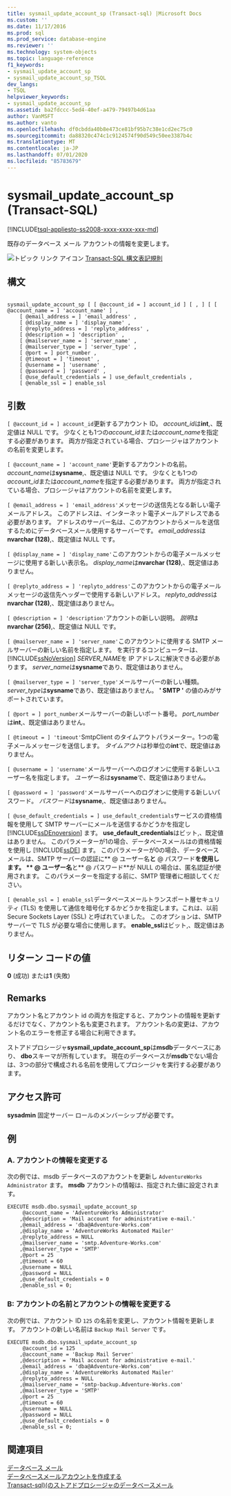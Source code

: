 ```yaml
---
title: sysmail_update_account_sp (Transact-sql) |Microsoft Docs
ms.custom: ''
ms.date: 11/17/2016
ms.prod: sql
ms.prod_service: database-engine
ms.reviewer: ''
ms.technology: system-objects
ms.topic: language-reference
f1_keywords:
- sysmail_update_account_sp
- sysmail_update_account_sp_TSQL
dev_langs:
- TSQL
helpviewer_keywords:
- sysmail_update_account_sp
ms.assetid: ba2fdccc-5ed4-40ef-a479-79497b4d61aa
author: VanMSFT
ms.author: vanto
ms.openlocfilehash: df0cbdda40b8e473ce81bf95b7c38e1cd2ec75c0
ms.sourcegitcommit: da88320c474c1c9124574f90d549c50ee3387b4c
ms.translationtype: MT
ms.contentlocale: ja-JP
ms.lasthandoff: 07/01/2020
ms.locfileid: "85783679"
---
```

# <a name="sysmail_update_account_sp-transact-sql"></a>sysmail_update_account_sp (Transact-SQL)
[!INCLUDE[tsql-appliesto-ss2008-xxxx-xxxx-xxx-md](../../includes/applies-to-version/sqlserver.md)]

  既存のデータベース メール アカウントの情報を変更します。  
 
 
 ![トピック リンク アイコン](../../database-engine/configure-windows/media/topic-link.gif "トピック リンク アイコン") [Transact-SQL 構文表記規則](../../t-sql/language-elements/transact-sql-syntax-conventions-transact-sql.md)  
  
## <a name="syntax"></a>構文  
  
```  
  
sysmail_update_account_sp [ [ @account_id = ] account_id ] [ , ] [ [ @account_name = ] 'account_name' ] ,  
    [ @email_address = ] 'email_address' ,   
    [ @display_name = ] 'display_name' ,   
    [ @replyto_address = ] 'replyto_address' ,  
    [ @description = ] 'description' ,   
    [ @mailserver_name = ] 'server_name' ,   
    [ @mailserver_type = ] 'server_type' ,   
    [ @port = ] port_number ,   
    [ @timeout = ] 'timeout' ,  
    [ @username = ] 'username' ,  
    [ @password = ] 'password' ,  
    [ @use_default_credentials = ] use_default_credentials ,  
    [ @enable_ssl = ] enable_ssl   
```  
  
## <a name="arguments"></a>引数  
`[ @account_id = ] account_id`更新するアカウント ID。 *account_id*は**int**,、既定値は NULL です。 少なくとも1つの*account_id*または*account_name*を指定する必要があります。 両方が指定されている場合、プロシージャはアカウントの名前を変更します。  
  
`[ @account_name = ] 'account_name'`更新するアカウントの名前。 *account_name*は**sysname**,、既定値は NULL です。 少なくとも1つの*account_id*または*account_name*を指定する必要があります。 両方が指定されている場合、プロシージャはアカウントの名前を変更します。  
  
`[ @email_address = ] 'email_address'`メッセージの送信先となる新しい電子メールアドレス。 このアドレスは、インターネット電子メールアドレスである必要があります。 アドレスのサーバー名は、このアカウントからメールを送信するためにデータベースメール使用するサーバーです。 *email_address*は**nvarchar (128)**,、既定値は NULL です。  
  
`[ @display_name = ] 'display_name'`このアカウントからの電子メールメッセージに使用する新しい表示名。 *display_name*は**nvarchar (128)**,、既定値はありません。  
  
`[ @replyto_address = ] 'replyto_address'`このアカウントからの電子メールメッセージの返信先ヘッダーで使用する新しいアドレス。 *replyto_address*は**nvarchar (128)**,、既定値はありません。  
  
`[ @description = ] 'description'`アカウントの新しい説明。 *説明*は**nvarchar (256)**,、既定値は NULL です。  
  
`[ @mailserver_name = ] 'server_name'`このアカウントに使用する SMTP メールサーバーの新しい名前を指定します。 を実行するコンピューターは、 [!INCLUDE[ssNoVersion](../../includes/ssnoversion-md.md)] *SERVER_NAME*を IP アドレスに解決できる必要があります。 *server_name*は**sysname**であり、既定値はありません。  
  
`[ @mailserver_type = ] 'server_type'`メールサーバーの新しい種類。 *server_type*は**sysname**であり、既定値はありません。 **' SMTP '** の値のみがサポートされています。  
  
`[ @port = ] port_number`メールサーバーの新しいポート番号。 *port_number*は**int**,、既定値はありません。  
  
`[ @timeout = ] 'timeout'`SmtpClient のタイムアウトパラメーター。1つの電子メールメッセージを送信します。 *タイムアウト*は秒単位の**int**で、既定値はありません。  
  
`[ @username = ] 'username'`メールサーバーへのログオンに使用する新しいユーザー名を指定します。 *ユーザー名*は**sysname**で、既定値はありません。  
  
`[ @password = ] 'password'`メールサーバーへのログオンに使用する新しいパスワード。 *パスワード*は**sysname**,、既定値はありません。  
  
`[ @use_default_credentials = ] use_default_credentials`サービスの資格情報を使用して SMTP サーバーにメールを送信するかどうかを指定し [!INCLUDE[ssDEnoversion](../../includes/ssdenoversion-md.md)] ます。 **use_default_credentials**はビット,、既定値はありません。 このパラメーターが1の場合、データベースメールはの資格情報を使用し [!INCLUDE[ssDE](../../includes/ssde-md.md)] ます。 このパラメーターが0の場合、データベースメールは、SMTP サーバーの認証に** \@ ユーザー名**と** \@ パスワード**を使用します。 ** \@ ユーザー名**と** \@ パスワード**が NULL の場合は、匿名認証が使用されます。 このパラメーターを指定する前に、SMTP 管理者に相談してください。  
  
`[ @enable_ssl = ] enable_ssl`データベースメールトランスポート層セキュリティ (TLS) を使用して通信を暗号化するかどうかを指定します。これは、以前 Secure Sockets Layer (SSL) と呼ばれていました。 このオプションは、SMTP サーバーで TLS が必要な場合に使用します。 **enable_ssl**はビット,、既定値はありません。  
  
## <a name="return-code-values"></a>リターン コードの値  
 **0** (成功) または**1** (失敗)  
  
## <a name="remarks"></a>Remarks  
 アカウント名とアカウント id の両方を指定すると、アカウントの情報を更新するだけでなく、アカウント名も変更されます。 アカウント名の変更は、アカウント名のエラーを修正する場合に利用できます。  
  
 ストアドプロシージャ**sysmail_update_account_sp**は**msdb**データベースにあり、 **dbo**スキーマが所有しています。 現在のデータベースが**msdb**でない場合は、3つの部分で構成される名前を使用してプロシージャを実行する必要があります。  
  
## <a name="permissions"></a>アクセス許可  
 **sysadmin** 固定サーバー ロールのメンバーシップが必要です。  
  
## <a name="examples"></a>例  
  
### <a name="a-changing-the-information-for-an-account"></a>A. アカウントの情報を変更する  
 次の例では、msdb データベースのアカウントを更新し `AdventureWorks Administrator` ます。 **msdb** アカウントの情報は、指定された値に設定されます。  
  
```  
EXECUTE msdb.dbo.sysmail_update_account_sp  
     @account_name = 'AdventureWorks Administrator'  
    ,@description = 'Mail account for administrative e-mail.'  
    ,@email_address = 'dba@Adventure-Works.com'  
    ,@display_name = 'AdventureWorks Automated Mailer'  
    ,@replyto_address = NULL  
    ,@mailserver_name = 'smtp.Adventure-Works.com'  
    ,@mailserver_type = 'SMTP'  
    ,@port = 25  
    ,@timeout = 60  
    ,@username = NULL  
    ,@password = NULL  
    ,@use_default_credentials = 0  
    ,@enable_ssl = 0;  
```  
  
### <a name="b-changing-the-name-of-an-account-and-the-information-for-an-account"></a>B: アカウントの名前とアカウントの情報を変更する  
 次の例では、アカウント ID `125` の名前を変更し、アカウント情報を更新します。 アカウントの新しい名前は `Backup Mail Server` です。  
  
```  
EXECUTE msdb.dbo.sysmail_update_account_sp  
     @account_id = 125  
    ,@account_name = 'Backup Mail Server'  
    ,@description = 'Mail account for administrative e-mail.'  
    ,@email_address = 'dba@Adventure-Works.com'  
    ,@display_name = 'AdventureWorks Automated Mailer'  
    ,@replyto_address = NULL  
    ,@mailserver_name = 'smtp-backup.Adventure-Works.com'  
    ,@mailserver_type = 'SMTP'  
    ,@port = 25  
    ,@timeout = 60  
    ,@username = NULL  
    ,@password = NULL  
    ,@use_default_credentials = 0  
    ,@enable_ssl = 0;  
```  
  
## <a name="see-also"></a>関連項目  
 [データベース メール](../../relational-databases/database-mail/database-mail.md)   
 [データベースメールアカウントを作成する](../../relational-databases/database-mail/create-a-database-mail-account.md)   
 [Transact-sql&#41;&#40;のストアドプロシージャのデータベースメール](../../relational-databases/system-stored-procedures/database-mail-stored-procedures-transact-sql.md)  
  
  
